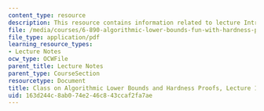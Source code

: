```yaml
---
content_type: resource
description: This resource contains information related to lecture Introduction.
file: /media/courses/6-890-algorithmic-lower-bounds-fun-with-hardness-proofs-fall-2014/163d244c8ab074e246c843ccaf2fa7ae_MIT6_890F14_L01.pdf
file_type: application/pdf
learning_resource_types:
- Lecture Notes
ocw_type: OCWFile
parent_title: Lecture Notes
parent_type: CourseSection
resourcetype: Document
title: Class on Algorithmic Lower Bounds and Hardness Proofs, Lecture 1 Notes
uid: 163d244c-8ab0-74e2-46c8-43ccaf2fa7ae
---
```

